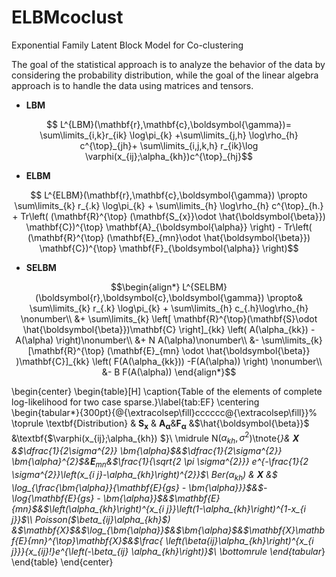 # ELBMcoclust
Exponential Family Latent Block Model for Co-clustering

The goal of the statistical approach is to analyze the behavior of the data by considering the probability distribution, 
while the goal of the linear algebra approach is to handle the data using matrices and tensors.

-  **LBM**
```math
		L^{LBM}(\mathbf{r},\mathbf{c},\boldsymbol{\gamma})= \sum\limits_{i,k}r_{ik} \log\pi_{k} +\sum\limits_{j,h}  \log\rho_{h} c^{\top}_{jh}+
		\sum\limits_{i,j,k,h} r_{ik}\log \varphi(x_{ij};\alpha_{kh})c^{\top}_{hj}
```
-  **ELBM**
```math
	L^{ELBM}(\mathbf{r},\mathbf{c},\boldsymbol{\gamma})	\propto 
	\sum\limits_{k}
	r_{.k} \log\pi_{k} +	
	\sum\limits_{h}
	\log\rho_{h} c^{\top}_{h.} +
	Tr\left(
	(\mathbf{R}^{\top} (\mathbf{S_{x}}\odot \hat{\boldsymbol{\beta}}) \mathbf{C})^{\top}
	\mathbf{A}_{\boldsymbol{\alpha}}
	\right)
	- 
	Tr\left(
	(\mathbf{R}^{\top} (\mathbf{E}_{mn}\odot
	\hat{\boldsymbol{\beta}}) \mathbf{C})^{\top}
	\mathbf{F}_{\boldsymbol{\alpha}}
	\right)
```
-  **SELBM**
```math
\begin{align*}
	L^{SELBM}(\boldsymbol{r},\boldsymbol{c},\boldsymbol{\gamma})
	\propto&
	\sum\limits_{k} r_{.k} \log\pi_{k} +	
	\sum\limits_{h}  c_{.h}\log\rho_{h} \nonumber\\
	&+
	\sum\limits_{k} 
	\left[
	\mathbf{R}^{\top}(\mathbf{S}\odot \hat{\boldsymbol{\beta}})\mathbf{C}	
	\right]_{kk}
	\left(
	A(\alpha_{kk}) - A(\alpha)
	\right)\nonumber\\
	&+
	N A(\alpha)\nonumber\\
	&-  
	\sum\limits_{k}  
	[\mathbf{R}^{\top}	(\mathbf{E}_{mn} \odot \hat{\boldsymbol{\beta}} )\mathbf{C}]_{kk} 
	\left(
	F(A(\alpha_{kk})) -F(A(\alpha)) 
	\right) \nonumber\\
	&- 
	B F(A(\alpha)) 
\end{align*}
```

\begin{center}
	\begin{table}[H]
			\caption{Table of 
			the elements of complete log-likelihood for two case sparse.}\label{tab:EF}
		\centering
	\begin{tabular*}{300pt}{@{\extracolsep\fill}cccccc@{\extracolsep\fill}}%
		\toprule
	 \textbf{Distribution} & $\mathbf{S_{x}}$ & $\mathbf{A}_{\boldsymbol{\alpha}}$&$\mathbf{F}_{\boldsymbol{\alpha}}$ &$\hat{\boldsymbol{\beta}}$ &\textbf{$\varphi(x_{ij};\alpha_{kh}) $}\\
		\midrule
		N($\alpha_{kh},\sigma^{2}$)\tnote{*}& $\mathbf{X}$ &$\dfrac{1}{2\sigma^{2}} \bm{\alpha}$&$\dfrac{1}{2\sigma^{2}} \bm{\alpha}^{2}$&$\mathbf{E}_{mn}$&$\frac{1}{\sqrt{2 \pi \sigma^{2}}}  e^{-\frac{1}{2 \sigma^{2}}\left(x_{i j}-\alpha_{kh}\right)^{2}}$\\
        Ber($\alpha_{kh}$)	& $\mathbf{X}$ &$ \log_{\frac{\bm{\alpha}}{\mathbf{E}_{gs} - \bm{\alpha}}}$&$-\log_{\mathbf{E}_{gs} - \bm{\alpha}}$&$\mathbf{E}_{mn}$&$\left(\alpha_{kh}\right)^{x_{i j}}\left(1-\alpha_{kh}\right)^{1-x_{i j}}$\\
         Poisson($\beta_{ij}\alpha_{kh}$) &$\mathbf{X}$&$\log_{\bm{\alpha}}$&$\bm{\alpha}$&$\mathbf{X}\mathbf{E}_{mn}^{\top}\mathbf{X}$&$\frac{ \left(\beta_{ij}\alpha_{kh}\right)^{x_{i j}}}{x_{ij}!}e^{\left(-\beta_{ij} \alpha_{kh}\right)}$\\
		\bottomrule
	\end{tabular*}
	\end{table}
\end{center}
